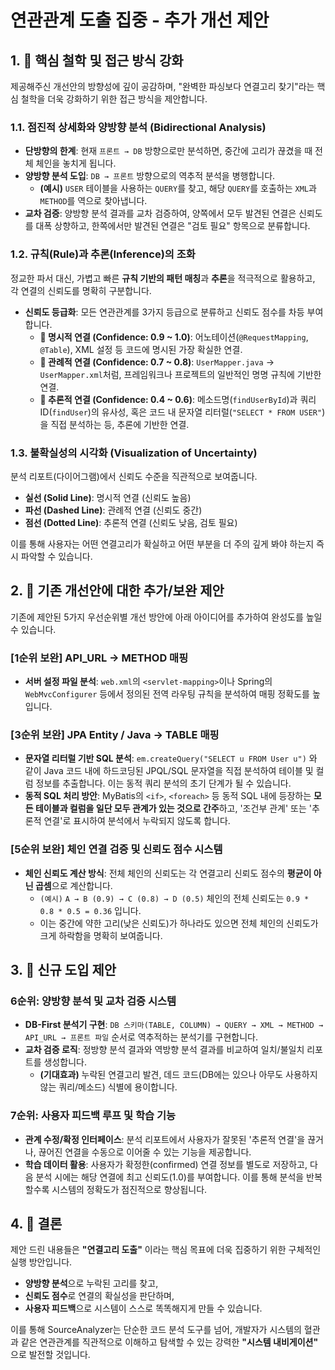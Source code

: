# 연관관계 도출 집중 - 추가 개선 제안

## 1. 🎯 핵심 철학 및 접근 방식 강화

제공해주신 개선안의 방향성에 깊이 공감하며, "완벽한 파싱보다 연결고리 찾기"라는 핵심 철학을 더욱 강화하기 위한 접근 방식을 제안합니다.

### 1.1. 점진적 상세화와 **양방향 분석 (Bidirectional Analysis)**

- **단방향의 한계**: 현재 `프론트 → DB` 방향으로만 분석하면, 중간에 고리가 끊겼을 때 전체 체인을 놓치게 됩니다.
- **양방향 분석 도입**: `DB → 프론트` 방향으로의 역추적 분석을 병행합니다.
    - **(예시)** `USER` 테이블을 사용하는 `QUERY`를 찾고, 해당 `QUERY`를 호출하는 `XML`과 `METHOD`를 역으로 찾아냅니다.
- **교차 검증**: 양방향 분석 결과를 교차 검증하여, 양쪽에서 모두 발견된 연결은 신뢰도를 대폭 상향하고, 한쪽에서만 발견된 연결은 "검토 필요" 항목으로 분류합니다.

### 1.2. **규칙(Rule)과 추론(Inference)의 조화**

정교한 파서 대신, 가볍고 빠른 **규칙 기반의 패턴 매칭**과 **추론**을 적극적으로 활용하고, 각 연결의 신뢰도를 명확히 구분합니다.

- **신뢰도 등급화**: 모든 연관관계를 3가지 등급으로 분류하고 신뢰도 점수를 차등 부여합니다.
    - **🥇 명시적 연결 (Confidence: 0.9 ~ 1.0)**: 어노테이션(`@RequestMapping`, `@Table`), XML 설정 등 코드에 명시된 가장 확실한 연결.
    - **🥈 관례적 연결 (Confidence: 0.7 ~ 0.8)**: `UserMapper.java` → `UserMapper.xml`처럼, 프레임워크나 프로젝트의 일반적인 명명 규칙에 기반한 연결.
    - **🥉 추론적 연결 (Confidence: 0.4 ~ 0.6)**: 메소드명(`findUserById`)과 쿼리 ID(`findUser`)의 유사성, 혹은 코드 내 문자열 리터럴(`"SELECT * FROM USER"`)을 직접 분석하는 등, 추론에 기반한 연결.

### 1.3. **불확실성의 시각화 (Visualization of Uncertainty)**

분석 리포트(다이어그램)에서 신뢰도 수준을 직관적으로 보여줍니다.

- **실선 (Solid Line)**: 명시적 연결 (신뢰도 높음)
- **파선 (Dashed Line)**: 관례적 연결 (신뢰도 중간)
- **점선 (Dotted Line)**: 추론적 연결 (신뢰도 낮음, 검토 필요)

이를 통해 사용자는 어떤 연결고리가 확실하고 어떤 부분을 더 주의 깊게 봐야 하는지 즉시 파악할 수 있습니다.

## 2. 🔧 기존 개선안에 대한 추가/보완 제안

기존에 제안된 5가지 우선순위별 개선 방안에 아래 아이디어를 추가하여 완성도를 높일 수 있습니다.

### **[1순위 보완] API_URL → METHOD 매핑**

- **서버 설정 파일 분석**: `web.xml`의 `<servlet-mapping>`이나 Spring의 `WebMvcConfigurer` 등에서 정의된 전역 라우팅 규칙을 분석하여 매핑 정확도를 높입니다.

### **[3순위 보완] JPA Entity / Java → TABLE 매핑**

- **문자열 리터럴 기반 SQL 분석**: `em.createQuery("SELECT u FROM User u")` 와 같이 Java 코드 내에 하드코딩된 JPQL/SQL 문자열을 직접 분석하여 테이블 및 컬럼 정보를 추출합니다. 이는 동적 쿼리 분석의 초기 단계가 될 수 있습니다.
- **동적 SQL 처리 방안**: MyBatis의 `<if>`, `<foreach>` 등 동적 SQL 내에 등장하는 **모든 테이블과 컬럼을 일단 모두 관계가 있는 것으로 간주**하고, '조건부 관계' 또는 '추론적 연결'로 표시하여 분석에서 누락되지 않도록 합니다.

### **[5순위 보완] 체인 연결 검증 및 신뢰도 점수 시스템**

- **체인 신뢰도 계산 방식**: 전체 체인의 신뢰도는 각 연결고리 신뢰도 점수의 **평균이 아닌 곱셈**으로 계산합니다.
    - `(예시)` `A → B (0.9) → C (0.8) → D (0.5)` 체인의 전체 신뢰도는 `0.9 * 0.8 * 0.5 = 0.36` 입니다.
    - 이는 중간에 약한 고리(낮은 신뢰도)가 하나라도 있으면 전체 체인의 신뢰도가 크게 하락함을 명확히 보여줍니다.

## 3. 🚀 신규 도입 제안

### **6순위: 양방향 분석 및 교차 검증 시스템**

- **DB-First 분석기 구현**: `DB 스키마(TABLE, COLUMN) → QUERY → XML → METHOD → API_URL → 프론트 파일` 순서로 역추적하는 분석기를 구현합니다.
- **교차 검증 로직**: 정방향 분석 결과와 역방향 분석 결과를 비교하여 일치/불일치 리포트를 생성합니다.
    - **(기대효과)** 누락된 연결고리 발견, 데드 코드(DB에는 있으나 아무도 사용하지 않는 쿼리/메소드) 식별에 용이합니다.

### **7순위: 사용자 피드백 루프 및 학습 기능**

- **관계 수정/확정 인터페이스**: 분석 리포트에서 사용자가 잘못된 '추론적 연결'을 끊거나, 끊어진 연결을 수동으로 이어줄 수 있는 기능을 제공합니다.
- **학습 데이터 활용**: 사용자가 확정한(confirmed) 연결 정보를 별도로 저장하고, 다음 분석 시에는 해당 연결에 최고 신뢰도(1.0)를 부여합니다. 이를 통해 분석을 반복할수록 시스템의 정확도가 점진적으로 향상됩니다.

## 4. 📝 결론

제안 드린 내용들은 **"연결고리 도출"** 이라는 핵심 목표에 더욱 집중하기 위한 구체적인 실행 방안입니다.

- **양방향 분석**으로 누락된 고리를 찾고,
- **신뢰도 점수**로 연결의 확실성을 판단하며,
- **사용자 피드백**으로 시스템이 스스로 똑똑해지게 만들 수 있습니다.

이를 통해 SourceAnalyzer는 단순한 코드 분석 도구를 넘어, 개발자가 시스템의 혈관과 같은 연관관계를 직관적으로 이해하고 탐색할 수 있는 강력한 **"시스템 내비게이션"** 으로 발전할 것입니다.
